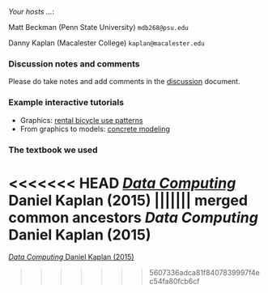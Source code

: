 
<br>
<br>
<br>




*Your hosts ...*:    

Matt Beckman (Penn State University) `mdb268@psu.edu`

Danny Kaplan (Macalester College) `kaplan@macalester.edu`

### Discussion notes and comments

Please do take notes and add comments in the [discussion](https://docs.google.com/document/d/1wu2ss-dHsF3y18K59zxwKATe87DnJnGOE49_U1nCbfw/edit?usp=sharing) document.

### Example interactive tutorials

* Graphics: [rental bicycle use patterns](https://dtkaplan.shinyapps.io/Bicycle_rentals/)
* From graphics to models: [concrete modeling](https://dtkaplan.shinyapps.io/Concrete_strength/) 




### The textbook we used

<<<<<<< HEAD
[*Data Computing*](http://project-mosaic-books.com/?page_id=16) Daniel Kaplan (2015)
||||||| merged common ancestors
*Data Computing* Daniel Kaplan (2015)
=======
[*Data Computing* Daniel Kaplan (2015)](http://project-mosaic-books.com/?page_id=16)
>>>>>>> 5607336adca81f8407839997f4ec54fa80fcb6cf

